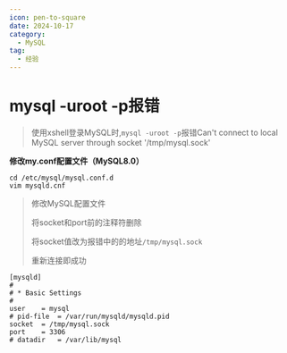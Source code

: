 ```yaml
---
icon: pen-to-square
date: 2024-10-17
category:
  - MySQL
tag:
  - 经验
---
```

# mysql -uroot -p报错
>使用xshell登录MySQL时,`mysql -uroot -p`报错Can't connect to local MySQL server through socket '/tmp/mysql.sock' 

**修改my.conf配置文件（MySQL8.0）**

```shell
cd /etc/mysql/mysql.conf.d
vim mysqld.cnf
```

> 修改MySQL配置文件
>
> 将socket和port前的注释符删除
>
> 将socket值改为报错中的的地址`/tmp/mysql.sock `
>
> 重新连接即成功

```shell
[mysqld]
#
# * Basic Settings
#
user	= mysql
# pid-file	= /var/run/mysqld/mysqld.pid
socket	= /tmp/mysql.sock
port	= 3306
# datadir	= /var/lib/mysql
```

